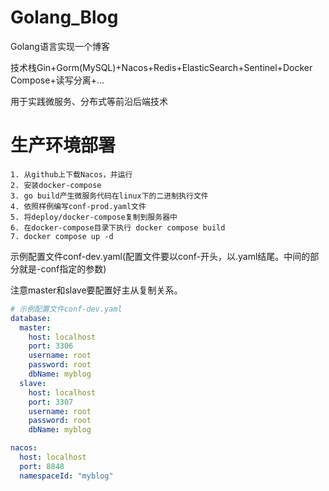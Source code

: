 # Golang_Blog

Golang语言实现一个博客

技术栈Gin+Gorm(MySQL)+Nacos+Redis+ElasticSearch+Sentinel+Docker Compose+读写分离+...

用于实践微服务、分布式等前沿后端技术

# 生产环境部署

```shell
1. 从github上下载Nacos，并运行
2. 安装docker-compose
3. go build产生微服务代码在linux下的二进制执行文件
4. 依照样例编写conf-prod.yaml文件
5. 将deploy/docker-compose复制到服务器中
6. 在docker-compose目录下执行 docker compose build
7. docker compose up -d
```

示例配置文件conf-dev.yaml(配置文件要以conf-开头，以.yaml结尾。中间的部分就是-conf指定的参数)

注意master和slave要配置好主从复制关系。
```yaml
# 示例配置文件conf-dev.yaml
database:
  master:
    host: localhost
    port: 3306
    username: root
    password: root
    dbName: myblog
  slave:
    host: localhost
    port: 3307
    username: root
    password: root
    dbName: myblog

nacos:
  host: localhost
  port: 8848
  namespaceId: "myblog"
```

